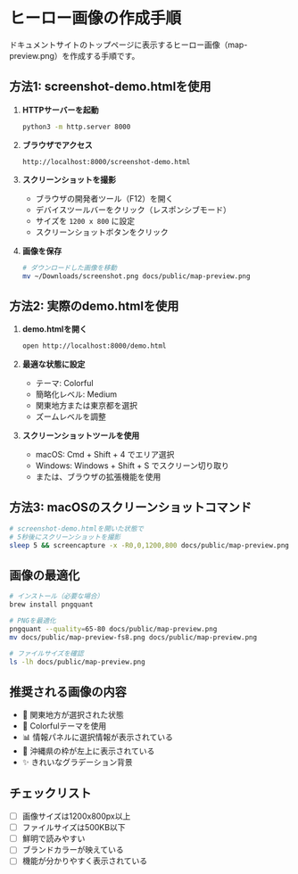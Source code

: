 # ヒーロー画像の作成手順

ドキュメントサイトのトップページに表示するヒーロー画像（map-preview.png）を作成する手順です。

## 方法1: screenshot-demo.htmlを使用

1. **HTTPサーバーを起動**
   ```bash
   python3 -m http.server 8000
   ```

2. **ブラウザでアクセス**
   ```
   http://localhost:8000/screenshot-demo.html
   ```

3. **スクリーンショットを撮影**
   - ブラウザの開発者ツール（F12）を開く
   - デバイスツールバーをクリック（レスポンシブモード）
   - サイズを `1200 x 800` に設定
   - スクリーンショットボタンをクリック

4. **画像を保存**
   ```bash
   # ダウンロードした画像を移動
   mv ~/Downloads/screenshot.png docs/public/map-preview.png
   ```

## 方法2: 実際のdemo.htmlを使用

1. **demo.htmlを開く**
   ```bash
   open http://localhost:8000/demo.html
   ```

2. **最適な状態に設定**
   - テーマ: Colorful
   - 簡略化レベル: Medium
   - 関東地方または東京都を選択
   - ズームレベルを調整

3. **スクリーンショットツールを使用**
   - macOS: Cmd + Shift + 4 でエリア選択
   - Windows: Windows + Shift + S でスクリーン切り取り
   - または、ブラウザの拡張機能を使用

## 方法3: macOSのスクリーンショットコマンド

```bash
# screenshot-demo.htmlを開いた状態で
# 5秒後にスクリーンショットを撮影
sleep 5 && screencapture -x -R0,0,1200,800 docs/public/map-preview.png
```

## 画像の最適化

```bash
# インストール（必要な場合）
brew install pngquant

# PNGを最適化
pngquant --quality=65-80 docs/public/map-preview.png
mv docs/public/map-preview-fs8.png docs/public/map-preview.png

# ファイルサイズを確認
ls -lh docs/public/map-preview.png
```

## 推奨される画像の内容

- 📍 関東地方が選択された状態
- 🎨 Colorfulテーマを使用
- 📊 情報パネルに選択情報が表示されている
- 🗾 沖縄県の枠が左上に表示されている
- ✨ きれいなグラデーション背景

## チェックリスト

- [ ] 画像サイズは1200x800px以上
- [ ] ファイルサイズは500KB以下
- [ ] 鮮明で読みやすい
- [ ] ブランドカラーが映えている
- [ ] 機能が分かりやすく表示されている